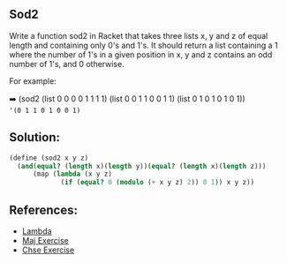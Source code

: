 ## Sod2
Write a function sod2 in Racket that takes three lists x, y and z of equal length and containing only 0's and 1's. It should return a list containing a 1 where the number of 1's in a given position in x, y and z contains an odd number of 1's, and 0 otherwise.

For example:  

:arrow_right: (sod2 (list 0 0 0 0 1 1 1 1) (list 0 0 1 1 0 0 1 1) (list 0 1 0 1 0 1 0 1))  
` '(0 1 1 0 1 0 0 1) `

## Solution:
``` scheme
(define (sod2 x y z)
  (and(equal? (length x)(length y))(equal? (length x)(length z)))
      (map (lambda (x y z)
             (if (equal? 0 (modulo (+ x y z) 2)) 0 1)) x y z))
```

## References:
* [Lambda](https://docs.racket-lang.org/guide/lambda.html)
* [Maj Exercise](https://github.com/RicardsGraudins/Theory-of-Algorithms/tree/master/Maj)
* [Chse Exercise](https://github.com/RicardsGraudins/Theory-of-Algorithms/tree/master/Chse)
